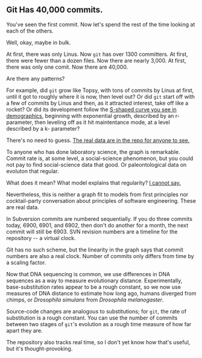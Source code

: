 ## Git Has 40,000 commits.

You've seen the first commit. Now let's spend the rest of the time looking at each of the others.

Well, okay, maybe in bulk.

At first, there was only Linus. Now `git` has over 1300 committers.
At first, there were fewer than a dozen files. Now there are nearly 3,000.
At first, there was only one comit. Now there are 40,000.

Are there any patterns?

For example, did `git` grow like Topsy, 
with tons of commits by Linus at first, until it got to roughly where it is now, then level out?
Or did `git` start off with a few of commits by Linus
and then, as it attracted interest, take off like a rocket?
Or did its development follow 
the [S-shaped curve you see in demographics](https://en.wikipedia.org/wiki/R/K_selection_theory),
beginning with exponential growth, described by an r- parameter,
then leveling off as it hit maintentance mode,
at a level described by a k- parameter?

There's no need to guess. [The real data are in the repo for anyone to see.](https://github.com/jsh/git-paleontology/blob/master/talk/cumulative-commits.pdf)

To anyone who has done laboratory science, the graph is remarkable.
Commit rate is, at some level, a social-science phenomenon,
but you could not pay to find social-science data that good.
Or paleontological data on evoluton that regular.

What does it mean? What model explains that regularity?
[I cannot say.](https://en.wikipedia.org/wiki/Hypotheses_non_fingo)

Nevertheless, this is neither a graph fit to models from first principles nor cocktail-party conversation
about principles of software engineering. These are real data.

In Subversion commits are numbered sequentially.
If you do three commits today, 6900, 6901, and 6902, 
then don't do another for a month, the next commit will still be 6903. 
SVN revision numbers are a timeline for the repository -- a virtual clock.

Git has no such scheme, but the linearity in the graph says that commit numbers are also a real clock.
Number of commits only differs from time by a scaling factor.

Now that DNA sequencing is common,
we use differences in DNA sequences as a way to measure evolutionary distance. 
Experimentally, base-substitution rates appear to be a rough constant,
so we now use measures of DNA distance to estimate how long ago,
humans diverged from chimps, or *Drosophila simulans* from *Drosophila melanogaster*.

Source-code changes are analogous to substitutions; for `git`, the rate of substitution is a rough constant.
You can use the number of commits between two stages of `git`'s evolution
as a rough time measure of how far apart they are.

The repository also tracks real time, so I don't yet know how that's useful, but it's thought-provoking.

